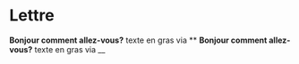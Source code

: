 # Lettre
**Bonjour comment allez-vous?** texte en gras via **
__Bonjour comment allez-vous?__ texte en gras via __





   

